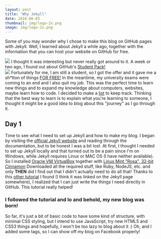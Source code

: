 ```yaml
---
layout: post
title: "Why Jekyll"
date: 2016-06-03
thumbnail: img/logo-2x.png
image: img/logo-2x.png
---
```

<p class="postdescription">Some of you may wonder why I chose to make this blog on GitHub pages with Jekyll. Well, I learned about Jekyll a while ago, together with the information that you can host your website on GitHub for free.</p>
<!--more-->
<img class="postimg" src="emiralkafagi.me/img/logo-2x.png">
I thought it was interesting but never really got around to it. A week or two ago, I found out about GitHub's <a href="https://education.github.com/pack">Student Pack!</a><br>
<img class="postimg" src="https://dwa5x7aod66zk.cloudfront.net/assets/sdp-backpack-a64038716bf134f45e809ff86b9611fb97e41bbd2ccfa3181da73cf164d3c200.png">
Fortunately for me, I am still a student, so I got the offer and it gave me a sh*tton of things <a href="https://media.giphy.com/media/dARUXSVNXc5Da/giphy.gif">FOR FREE!</a> In the meantime, my university exams were coming to an end and I also quit my job. This was the perfect time to learn new things and to expand my knowledge about computers, websites, maybe learn how to code. I decided to make a <a href="https://www.instagram.com/p/BF9CtZXhEYh/?taken-by=g33k.mk">list</a> to keep track. Thinking that the best way to learn is to explain what you're learning to someone, I thought it might be a good idea to blog about this "journey" as I go through it.
<h2> Day 1</h2>
Time to see what I need to set up Jekyll and how to make my blog. I began by visiting the <a href="https://jekyllrb.com/">official Jekyll website</a> and reading through the documentation, but to be honest I was a bit lost. At first, I thought I needed to set up Jekyll locally and that turned out to be a pain since I'm on Windows, while Jekyll requires Linux or MAC OS (I have neither available). So I installed <a href="https://www.virtualbox.org/">Oracle VM VirtualBox</a> together with <a href="https://www.linuxmint.com/edition.php?id=203">Linux Mint "Rosa", 32-bit Cinnamon</a> Downloaded all the required stuff, like Ruby, NodeJS, etc. and only <b>THEN</b> did I find out that I didn't actually need to do all that! Thanks to this <a href="http://jmcglone.com/guides/github-pages/">other tutorial</a> I found (I think it was linked on the Jekyll page somewhere), I realized that I can just write the things I need directly in GitHub. This tutorial really helped! <br>
<h3>I followed the tutorial and lo and behold, my new blog was born!</h3>
So far, it's just a bit of basic code to have some kind of structure, with minimal CSS styling, but I intend to use JavaScript, try new HTML5 and CSS3 things and hopefully, I won't be too lazy to blog about it :)
Oh, and I added some tags, so I can show off my blog on Facebook properly!
